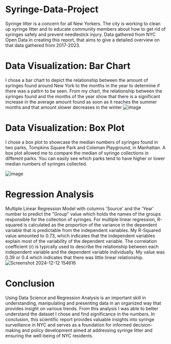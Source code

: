 # Syringe-Data-Project
Syringe litter is a concern for all New Yorkers. The city is working to clean up syringe litter and to educate community members about how to get rid of syringes safely and prevent needlestick injury. Data gathered from NYC Open Data in creating this report, that aims to give a detailed overview on that data gathered from 2017-2023.

# Data Visualization: Bar Chart
I chose a bar chart to depict the relationship between the amount of syringes found around New York to the months in the year to determine if there was a pattrn to be seen. From my chart, the relationship between the syringes found and the months of the year show that there is a significant increase in the average amount found as soon as it reaches the summer months and that amount slower decreases in the winter
![image](https://github.com/user-attachments/assets/767273d4-648a-433e-9c52-64ab0f71e73f)

# Data Visualization: Box Plot
I chose a box plot to showcase the median numbers of syringes found in two parks, Tompkins Square Park and Coleman Playground, in Manhattan. A box plot allowed me to compare the median of syringe collections in different parks. You can easily see which parks tend to have higher or lower median numbers of syringes collected.

![image](https://github.com/user-attachments/assets/07fc6255-0b3f-4d16-a7c4-a31dd99eb6f7)

# Regression Analysis
Multiple Linear Regression Model with columns 'Source' and the 'Year' number to predict the "Group" value which holds the names of the groups responsible for the collection of syringes. For multiple linear regression, R-squared is calculated as the proportion of the variance in the dependent variable that is predictable from the independent variables. My R-Squared value amounted to 0.73, which indicates that the independent variables explain most of the variability of the dependent variable.
The correlation coefficient (r) is typically used to describe the relationship between each independent variable and the dependent variable individually. My value was 0.39 or 0.4 which indicates that there was little linear relationship. 
![Screenshot 2024-12-12 154616](https://github.com/user-attachments/assets/002868a5-79ff-418a-9499-975f8c6b8214)

# Conclusion
Using Data Science and Regression Analysis is an important skill in understanding, manipulating and presenting data in an organized way that provides insight on various trends. From this analysis I was able to better understand the dataset I chose and find significance in the numbers. 
In conclusion, this scientific report provides valuable insights into syringe surveillance in NYC and serves as a foundation for informed decision-making and policy development aimed at addressing syringe litter and ensuring the well-being of NYC residents.
